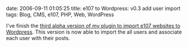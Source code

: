 date: 2006-09-11 01:05:25
title: e107 to Wordpress: v0.3 add user import
tags: Blog, CMS, e107, PHP, Web, WordPress

I've finish the [third alpha version of my plugin to import e107 websites to Wordpress](http://wordpress.org/extend/plugins/e107-importer/). This version is now able to import the all users and associate each user with their posts.
